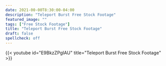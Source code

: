 ```yaml
---
date: 2021-00-00T8:30:00-04:00
description: "Teleport Burst Free Stock Footage"
featured_image: ""
tags: ["Free Stock Footage"]
title: "Teleport Burst Free Stock Footage"
draft: false
spellcheck: off
---
```


{{< youtube id="E9BkzZPgIAU" title="Teleport Burst Free Stock Footage" >}}
